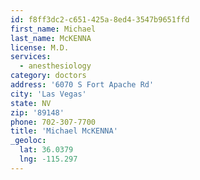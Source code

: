 ```yaml
---
id: f8ff3dc2-c651-425a-8ed4-3547b9651ffd
first_name: Michael
last_name: McKENNA
license: M.D.
services:
  - anesthesiology
category: doctors
address: '6070 S Fort Apache Rd'
city: 'Las Vegas'
state: NV
zip: '89148'
phone: 702-307-7700
title: 'Michael McKENNA'
_geoloc:
  lat: 36.0379
  lng: -115.297
---
```

